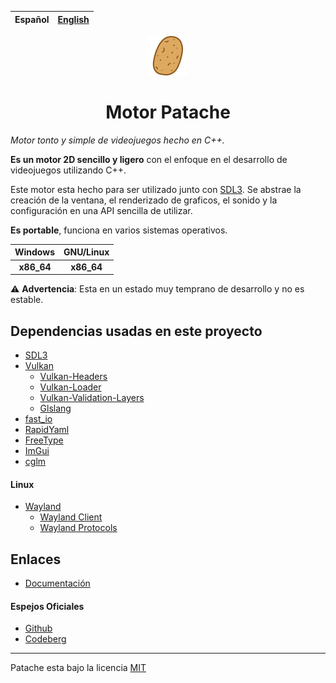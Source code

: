 | Español | [English](README_en.md) |
| :--: | :--: |

<p align = "center"><img draggable = false src = "data/assets/patache.svg?ref_type=heads&inline=false" width=64></p>

<h1 align = "center">Motor Patache</h1>

_Motor tonto y simple de videojuegos hecho en C++._

<p><strong>Es un motor 2D sencillo y ligero</strong> con el enfoque en el desarrollo de videojuegos utilizando C++.</p>

<p>Este motor esta hecho para ser utilizado junto con <a href = "http://www.libsdl.org/">SDL3</a>. Se abstrae la creación de la ventana, el renderizado de graficos, el sonido y la configuración en una API sencilla de utilizar.</p>

<p><strong>Es portable</strong>, funciona en varios sistemas operativos.</p>

| Windows | GNU/Linux |
| :-----: | :-----: |
|<b>x86_64</b> | <b>x86_64</b> |

<p>⚠️ <strong>Advertencia</strong>: Esta en un estado muy temprano de desarrollo y no es estable.</p>

## Dependencias usadas en este proyecto
- [SDL3](http://www.libsdl.org/)
- [Vulkan](https://www.vulkan.org/)
	- [Vulkan-Headers](https://github.com/KhronosGroup/Vulkan-Headers.git)
	- [Vulkan-Loader](https://github.com/KhronosGroup/Vulkan-Loader.git)
	- [Vulkan-Validation-Layers](https://github.com/KhronosGroup/Vulkan-ValidationLayers.git)
	- [Glslang](https://github.com/KhronosGroup/glslang.git)
- [fast_io](https://github.com/cppfastio/fast_io.git)
- [RapidYaml](https://github.com/biojppm/rapidyaml.git)
- [FreeType](https://gitlab.freedesktop.org/freetype/freetype.git)
- [ImGui](https://github.com/ocornut/imgui.git)
- [cglm](https://github.com/recp/cglm.git)

#### Linux
 - [Wayland](https://wayland.freedesktop.org/)
	- [Wayland Client](https://gitlab.freedesktop.org/wayland/wayland)
	- [Wayland Protocols](https://gitlab.freedesktop.org/wayland/wayland-protocols.git)

## Enlaces
- [Documentación](#)
#### Espejos Oficiales
- [Github](https://github.com/Sendan4/Patache-Game-Engine)
- [Codeberg](https://codeberg.org/PatacheEngine/Patache.git)

<hr>

Patache esta bajo la licencia [MIT](LICENSE.txt)

